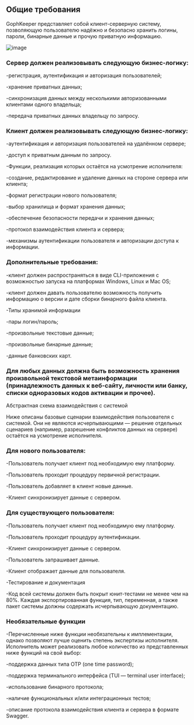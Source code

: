 ## Общие требования
GophKeeper представляет собой клиент-серверную систему, позволяющую пользователю надёжно и безопасно хранить логины, пароли, бинарные данные и прочую приватную информацию.

![image](https://pictures.s3.yandex.net/resources/gophkeeper_2x_1650456239.png)

### Сервер должен реализовывать следующую бизнес-логику:

-регистрация, аутентификация и авторизация пользователей;

-хранение приватных данных;

-синхронизация данных между несколькими авторизованными клиентами одного владельца;

-передача приватных данных владельцу по запросу.

### Клиент должен реализовывать следующую бизнес-логику:
-аутентификация и авторизация пользователей на удалённом сервере;

-доступ к приватным данным по запросу.

-Функции, реализация которых остаётся на усмотрение исполнителя:

-создание, редактирование и удаление данных на стороне сервера или клиента;

-формат регистрации нового пользователя;

-выбор хранилища и формат хранения данных;

-обеспечение безопасности передачи и хранения данных;

-протокол взаимодействия клиента и сервера;

-механизмы аутентификации пользователя и авторизации доступа к информации.

### Дополнительные требования:

-клиент должен распространяться в виде CLI-приложения с возможностью запуска на платформах Windows, Linux и Mac OS;

-клиент должен давать пользователю возможность получить информацию о версии и дате сборки бинарного файла клиента.

-Типы хранимой информации

-пары логин/пароль;

-произвольные текстовые данные;

-произвольные бинарные данные;

-данные банковских карт.

### Для любых данных должна быть возможность хранения произвольной текстовой метаинформации (принадлежность данных к веб-сайту, личности или банку, списки одноразовых кодов активации и прочее).

Абстрактная схема взаимодействия с системой

Ниже описаны базовые сценарии взаимодействия пользователя с системой. Они не являются исчерпывающими — решение отдельных сценариев (например, разрешение конфликтов данных на сервере) остаётся на усмотрение исполнителя.

### Для нового пользователя:

-Пользователь получает клиент под необходимую ему платформу.

-Пользователь проходит процедуру первичной регистрации.

-Пользователь добавляет в клиент новые данные.

-Клиент синхронизирует данные с сервером.

### Для существующего пользователя:

-Пользователь получает клиент под необходимую ему платформу.

-Пользователь проходит процедуру аутентификации.

-Клиент синхронизирует данные с сервером.

-Пользователь запрашивает данные.

-Клиент отображает данные для пользователя.

-Тестирование и документация

-Код всей системы должен быть покрыт юнит-тестами не менее чем на 80%. Каждая экспортированная функция, тип, переменная, а также пакет системы должны содержать исчерпывающую документацию.

### Необязательные функции

-Перечисленные ниже функции необязательны к имплементации, однако позволяют лучше оценить степень экспертизы исполнителя. Исполнитель может реализовать любое количество из представленных ниже функций на свой выбор:

-поддержка данных типа OTP (one time password);

-поддержка терминального интерфейса (TUI — terminal user interface);

-использование бинарного протокола;

-наличие функциональных и/или интеграционных тестов;

-описание протокола взаимодействия клиента и сервера в формате Swagger.

